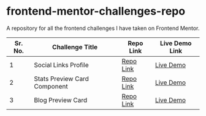 # frontend-mentor-challenges-repo

A repository for all the frontend challenges I have taken on Frontend Mentor.

| Sr. No. | Challenge Title      | Repo Link                                                                                                         | Live Demo Link                                              |
| ------- | -------------------- | ----------------------------------------------------------------------------------------------------------------- | ----------------------------------------------------------- |
| 1       | Social Links Profile | [Repo Link](https://github.com/sh4rdu1-git/frontend-mentor-challenges-repo/tree/challenge-1-social-links-profile) | [Live Demo](https://gregarious-kleicha-2b5da5.netlify.app/) |
| 2       | Stats Preview Card Component | [Repo Link](https://github.com/sh4rdu1-git/frontend-mentor-challenges-repo/tree/challenge-2-stats-preview-card-component) | [Live Demo](https://sh4rdu1-git.github.io/fm-stats-preview-card-component/) |
| 3       | Blog Preview Card | [Repo Link](https://github.com/sh4rdu1-git/frontend-mentor-challenges-repo/tree/challenge-3-blog-preview-card) | [Live Demo](https://lively-phoenix-7a9ab6.netlify.app/) |

